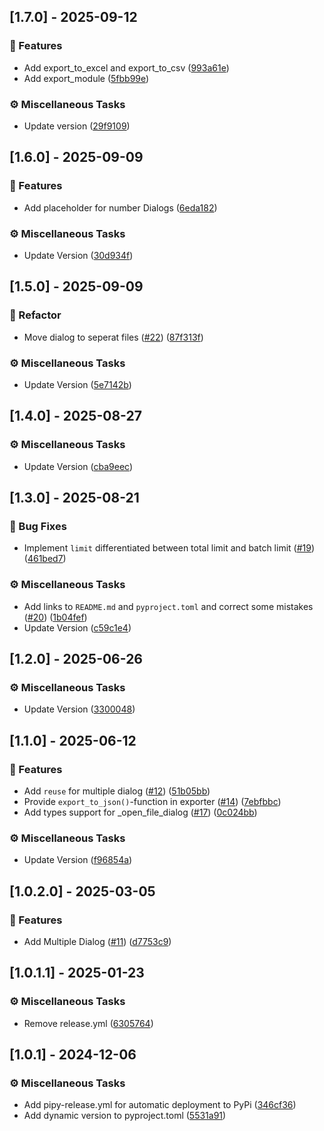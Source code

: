 ## [1.7.0] - 2025-09-12

### 🚀 Features

- Add export_to_excel and export_to_csv ([993a61e](https://github.com/viur-framework/viur-scriptor-api/commit/993a61ecc718f022af4ed7260189109b452eaaca))
- Add export_module ([5fbb99e](https://github.com/viur-framework/viur-scriptor-api/commit/5fbb99e6aa1550ee1fdffd5d3d9f7df84aa2e1ac))

### ⚙️ Miscellaneous Tasks

- Update version ([29f9109](https://github.com/viur-framework/viur-scriptor-api/commit/29f91096d1aa4b45d0aab398be4d276b37c4313b))
## [1.6.0] - 2025-09-09

### 🚀 Features

- Add placeholder for number Dialogs ([6eda182](https://github.com/viur-framework/viur-scriptor-api/commit/6eda1824b17eaee0e66bfab9246723c99cd66947))

### ⚙️ Miscellaneous Tasks

- Update Version ([30d934f](https://github.com/viur-framework/viur-scriptor-api/commit/30d934f057d71b763aaa42822e457c37ff76b1d6))
## [1.5.0] - 2025-09-09

### 🚜 Refactor

- Move dialog to seperat files ([#22](https://github.com/viur-framework/viur-scriptor-api/issues/22)) ([87f313f](https://github.com/viur-framework/viur-scriptor-api/commit/87f313f1e421f013c0e27da3ed5bcdf7e5ddb5ef))

### ⚙️ Miscellaneous Tasks

- Update Version ([5e7142b](https://github.com/viur-framework/viur-scriptor-api/commit/5e7142b8a1862dbc4de89e2186b05dc2ce05a0a8))
## [1.4.0] - 2025-08-27

### ⚙️ Miscellaneous Tasks

- Update Version ([cba9eec](https://github.com/viur-framework/viur-scriptor-api/commit/cba9eec38c39363e3c93286e308ca5ca062d2e9e))
## [1.3.0] - 2025-08-21

### 🐛 Bug Fixes

- Implement `limit` differentiated between total limit and batch limit ([#19](https://github.com/viur-framework/viur-scriptor-api/issues/19)) ([461bed7](https://github.com/viur-framework/viur-scriptor-api/commit/461bed7f18c70feb23be8fc39f05f2a4cc0d22ba))

### ⚙️ Miscellaneous Tasks

- Add links to `README.md` and `pyproject.toml` and correct some mistakes ([#20](https://github.com/viur-framework/viur-scriptor-api/issues/20)) ([1b04fef](https://github.com/viur-framework/viur-scriptor-api/commit/1b04fef287132eeffcf4d8a8c8808fdb9438a088))
- Update Version ([c59c1e4](https://github.com/viur-framework/viur-scriptor-api/commit/c59c1e4681405baf1a1a14467f525974eace963f))
## [1.2.0] - 2025-06-26

### ⚙️ Miscellaneous Tasks

- Update Version ([3300048](https://github.com/viur-framework/viur-scriptor-api/commit/3300048686ec1c2d41ac5d7c273879a9ee5d1398))
## [1.1.0] - 2025-06-12

### 🚀 Features

- Add `reuse` for multiple dialog ([#12](https://github.com/viur-framework/viur-scriptor-api/issues/12)) ([51b05bb](https://github.com/viur-framework/viur-scriptor-api/commit/51b05bbbbe8c0a12bcdf5be5670dfc2baa0fd31c))
- Provide `export_to_json()`-function in exporter ([#14](https://github.com/viur-framework/viur-scriptor-api/issues/14)) ([7ebfbbc](https://github.com/viur-framework/viur-scriptor-api/commit/7ebfbbce1d67b5dc0ec5b5770b50732eb5a28a30))
- Add types support for _open_file_dialog ([#17](https://github.com/viur-framework/viur-scriptor-api/issues/17)) ([0c024bb](https://github.com/viur-framework/viur-scriptor-api/commit/0c024bb38ec81122370e05021fab56e9ecfc6358))

### ⚙️ Miscellaneous Tasks

- Update Version ([f96854a](https://github.com/viur-framework/viur-scriptor-api/commit/f96854a21d86f839bba84d0668aba70200ab1654))
## [1.0.2.0] - 2025-03-05

### 🚀 Features

- Add Multiple Dialog ([#11](https://github.com/viur-framework/viur-scriptor-api/issues/11)) ([d7753c9](https://github.com/viur-framework/viur-scriptor-api/commit/d7753c9107e5cd83b9c1d9dcb97ca72800a26553))
## [1.0.1.1] - 2025-01-23

### ⚙️ Miscellaneous Tasks

- Remove release.yml ([6305764](https://github.com/viur-framework/viur-scriptor-api/commit/630576433747facbe7177e29bcf977292a1a6b49))
## [1.0.1] - 2024-12-06

### ⚙️ Miscellaneous Tasks

- Add pipy-release.yml for automatic deployment to PyPi ([346cf36](https://github.com/viur-framework/viur-scriptor-api/commit/346cf36ea97e851db7b79fecf13a37a25b21486c))
- Add dynamic version to pyproject.toml ([5531a91](https://github.com/viur-framework/viur-scriptor-api/commit/5531a910f816ff9902d8bcc2b655f15e4fdc1142))

